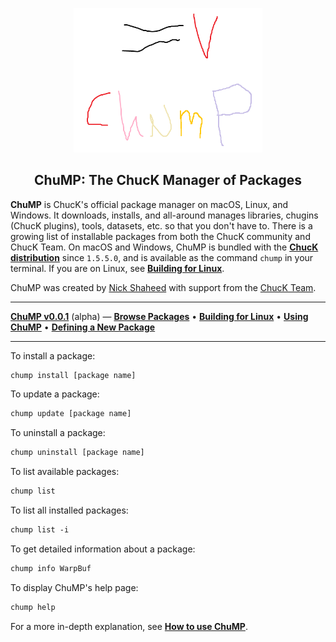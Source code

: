 <div align="center">

<img src="images/logo.png" width="60%"></img>

<h2>ChuMP: The ChucK Manager of Packages</h2>

</div> <!-- end center -->

<p align="justify">

<b>ChuMP</b> is ChucK's official package manager on macOS, Linux, and Windows. It downloads, installs, and all-around manages libraries, chugins (ChucK plugins), tools, datasets, etc. so that you don't have to. There is a growing list of installable packages from both the ChucK community and ChucK Team. On macOS and Windows, ChuMP is bundled with the [**ChucK distribution**](../release/) since `1.5.5.0`, and is available as the command `chump` in your terminal. If you are on Linux, see [**Building for Linux**](./building_for_linux).

ChuMP was created by <a href="https://nicholasshaheed.com/">Nick Shaheed</a> with support from the <a href="../doc/authors.html">ChucK Team</a>.

---

[**ChuMP v0.0.1**](./index.html) (alpha) — [**Browse Packages**](../release/chump/)
• [**Building for Linux**](./linux-build.html)
• [**Using ChuMP**](./usage.html)
• [**Defining a New Package**](./walkthru.html)

---


To install a package:

```txt
chump install [package name]
```

To update a package:

```txt
chump update [package name]
```

To uninstall a package:

```txt
chump uninstall [package name]
```

To list available packages:
```txt
chump list
```

To list all installed packages:
```txt
chump list -i
```

To get detailed information about a package:

```txt
chump info WarpBuf
```


To display ChuMP's help page:
```txt
chump help
```

For a more in-depth explanation, see [**How to use ChuMP**](./usage.html).